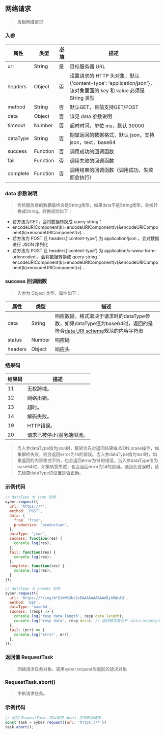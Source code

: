 ## 网络请求
> 发起网络请求

### 入参

属性 | 类型 | 必填 | 描述
---|---|---|---
url | String | 是 | 目标服务器 URL
headers | Object | 否 | 设置请求的 HTTP 头对象，默认 {'content-type': 'application/json'}，该对象里面的 key 和 value 必须是 String 类型
method | String | 否 | 默认GET，目前支持GET/POST
data | Object | 否 | 详见 data 参数说明
timeout | Number | 否 | 超时时间，单位 ms，默认 30000
dataType | String | 否 | 期望返回的数据格式，默认 json，支持 json，text，base64
success | Function | 否 | 调用成功的回调函数
fail | Function | 否 | 调用失败的回调函数
complete | Function | 否 | 调用结束的回调函数（调用成功、失败都会执行）

### data 参数说明

> 传给服务器的数据最终会是String类型，如果data不是String类型，会被转换成String。转换规则如下：

- 若方法为GET，会将数据转换成 query string： 
- encodeURIComponent(k)=encodeURIComponent(v)&encodeURIComponent(k)=encodeURIComponent(v)...
- 若方法为 POST 且 headers['content-type'] 为 application/json ，会对数据进行 JSON 序列化
- 若方法为 POST 且 headers['content-type'] 为 application/x-www-form-urlencoded ，会将数据转换成 query string： encodeURIComponent(k)=encodeURIComponent(v)&encodeURIComponent(k)=encodeURIComponent(v)...

### success 回调函数

> 入参为 Object 类型，属性如下：


属性 | 类型 | 描述
---|---|---
data | String | 响应数据，格式取决于请求时的dataType参数，如果dataType值为base64时，返回的是符合[data URI scheme](https://developer.mozilla.org/en-US/docs/Web/HTTP/Basics_of_HTTP/Data_URIs)规范的内容字符串
status | Number | 响应码
headers | Object | 响应头

### 结果码

结果码 | 描述
---|---
11 | 无权跨域。
12 | 网络出错。
13 | 超时。
14 | 解码失败。
19 | HTTP错误。
20 | 请求已被停止/服务端限流。

> 当入参dataType值为json时，框架会先对返回结果做JSON.prase操作，如果解析失败，则会返回error为14的错误。当入参dataType值为text时，如果返回的内容格式不符，也会返回error为14的错误。当入参dataType值为base64时，如果转换失败，也会返回error为14的错误。遇到此错误时，请先检查dataType的设置是否正确。

### 示例代码

```javascript
// dataType 为 json 示例
syber.request({
  url: 'https://*',
  method: 'POST',
  data: {
    from: 'from',
    production: 'production',
  },
  dataType: 'json',
  success: function(res) {
    console.log(res);
  },
  fail: function(res) {
    console.log(res);
  },
  complete: function(res) {
    console.log(res);
  }
});

// dataType 为 base64 示例
syber.request({
  url: 'https://*/img/A*G1kWSJbe2zEAAAAAAAAAAABjARQnAQ',
  method: 'GET',
  dataType: 'base64',
  success: (resp) => {
    console.log('resp data length', resp.data.length);
    console.log('resp data', resp.data); // 返回格式类似于：data:image/png;base64,iVBORw0KG...
  },
  fail: (err) => {
    console.log('error', err);
  },
});
```

### 返回值 RequestTask

> 网络请求任务对象。调用syber.request后返回的请求对象

### RequestTask.abort()

> 中断请求任务。

### 示例代码

```javascript
// 返回 RequestTask，可以调用 abort 方法取消请求
const task = syber.request({url: 'https://*'})
task.abort();
```

